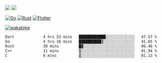 [![](https://img.shields.io/badge/Windows_11-Pro-292e33?style=flat-square&logo=windows&logoColor=ffffff)](https://www.microsoft.com/en-us/windows/)
[![](https://img.shields.io/badge/macOS-Sonoma-292e33?style=flat-square&logo=apple&logoColor=ffffff)](https://www.apple.com/macbook-pro/) 

[![Go](https://img.shields.io/badge/-Go-DEA584?style=flat&logo=go&logoColor=000000)](https://golang.org/)
[![Rust](https://img.shields.io/badge/-Rust-DEA584?style=flat&logo=rust&logoColor=000000)](https://www.rust-lang.org)
[![Flutter](https://img.shields.io/badge/-Flutter-DEA584?style=flat&logo=flutter&logoColor=000000)](https://flutter.dev/)

[![wakatime](https://wakatime.com/badge/user/9bb0c784-91ca-4b5c-8e9c-b13ece0f7b09.svg)](https://wakatime.com/@9bb0c784-91ca-4b5c-8e9c-b13ece0f7b09)


<!--START_SECTION:waka-->

```txt
Dart             4 hrs 53 mins   ████████████░░░░░░░░░░░░░   47.57 %
Go               4 hrs 16 mins   ██████████▒░░░░░░░░░░░░░░   41.65 %
Rust             39 mins         █▓░░░░░░░░░░░░░░░░░░░░░░░   06.46 %
C++              11 mins         ▒░░░░░░░░░░░░░░░░░░░░░░░░   01.94 %
C                6 mins          ▒░░░░░░░░░░░░░░░░░░░░░░░░   01.13 %
```

<!--END_SECTION:waka-->
